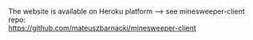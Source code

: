 The website is available on Heroku platform --> see minesweeper-client repo:  
https://github.com/mateuszbarnacki/minesweeper-client
